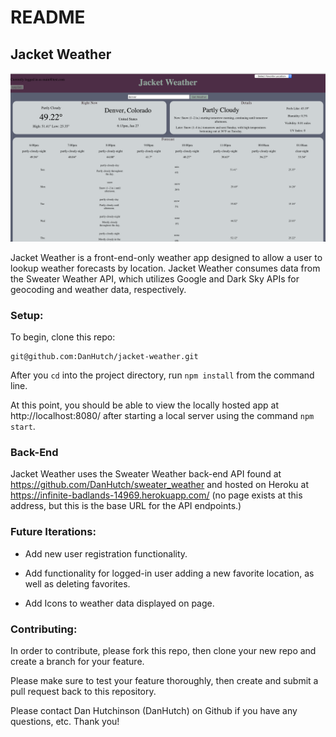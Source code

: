 # README
## Jacket Weather

![screenshot](./ScreenShot.png)


Jacket Weather is a front-end-only weather app designed to allow a user to lookup weather forecasts by location.  Jacket Weather consumes data from the Sweater Weather API, which utilizes Google and Dark Sky APIs for geocoding and weather data, respectively.

### Setup:

To begin, clone this repo:

```
git@github.com:DanHutch/jacket-weather.git
```
After you `cd` into the project directory, run `npm install` from the command line.

At this point, you should be able to view the locally hosted app at http://localhost:8080/ after starting a local server using the command `npm start`.

### Back-End
Jacket Weather uses the Sweater Weather back-end API found at https://github.com/DanHutch/sweater_weather and hosted on Heroku at https://infinite-badlands-14969.herokuapp.com/ (no page exists at this address, but this is the base URL for the API endpoints.)

### Future Iterations:

- Add new user registration functionality.

- Add functionality for logged-in user adding a new favorite location, as well as deleting favorites.

- Add Icons to weather data displayed on page.


### Contributing:

In order to contribute, please fork this repo, then clone your new repo and create a branch for your feature.

Please make sure to test your feature thoroughly, then create and submit a pull request back to this repository.

Please contact Dan Hutchinson (DanHutch) on Github if you have any questions, etc. Thank you!
